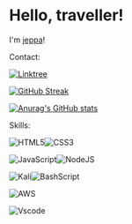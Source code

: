 # Hello, traveller!

I'm [jeppa](https://linktr.ee/@jxppx)!

Contact:

[![Linktree](https://img.shields.io/badge/linktree-39E09B?style=for-the-badge&logo=linktree&logoColor=white)](https://linktr.ee/@jxppx)


[![GitHub Streak](https://streak-stats.demolab.com/?user=jeppa1&theme=bear&background=000&border=30A3DC&dates=FFF)](https://git.io/streak-stats)

[![Anurag's GitHub stats](https://github-readme-stats.vercel.app/api?username=jeppa1&show_icons=true&theme=transparent)](https://github.com/anuraghazra/github-readme-stats) 

Skills: 

![HTML5](https://img.shields.io/badge/HTML5-E34F26?style=for-the-badge&logo=html5&logoColor=white)![CSS3](https://img.shields.io/badge/CSS3-1572B6?style=for-the-badge&logo=css3&logoColor=white)

![JavaScript](https://img.shields.io/badge/JavaScript-F7DF1E?style=for-the-badge&logo=javascript&logoColor=black)![NodeJS](https://img.shields.io/badge/node.js-6DA55F?style=for-the-badge&logo=node.js&logoColor=white)

![Kali](https://img.shields.io/badge/Kali-268BEE?style=for-the-badge&logo=kalilinux&logoColor=white)![BashScript](https://img.shields.io/badge/bash%20script-0101?style=flat&logo=gnubash&logoColor=%23FFFFFF&labelColor=%23000000)

![AWS](https://img.shields.io/badge/AWS-000.svg?style=for-the-badge&logo=amazon-aws&logoColor=white)

![Vscode](https://img.shields.io/badge/Vscode-007ACC?style=for-the-badge&logo=visual-studio-code&logoColor=white)


<!---
vença!!! ![Top Langs](https://github-readme-stats-git-masterrstaa-rickstaa.vercel.app/api/top-langs/?username=SEUUSERNAME&layout=compact&bg_color=000&border_color=30A3DC&title_color=E94D5F&text_color=FFF)
--->
